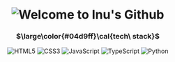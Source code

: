 <!-- 상단 네온 텍스트 -->
<h1 align="center">
  <img src="https://readme-typing-svg.demolab.com?font=Fira+Code&size=40&pause=1000&color=00FFFF&center=true&vCenter=true&width=600&lines=Welcome+to+Inu's+Github!" alt="Welcome to Inu's Github" />
</h1>

<h3 align="center"> $\large\color{#04d9ff}\cal{tech\ stack}$ </h3>
<p align="center">
  <img src="https://img.shields.io/badge/HTML5-E34F26?style=for-the-badge&logo=html5&logoColor=white" alt="HTML5" />
  <img src="https://img.shields.io/badge/CSS3-1572B6?style=for-the-badge&logo=css3&logoColor=white" alt="CSS3" />
  <img src="https://img.shields.io/badge/JavaScript-F7DF1E?style=for-the-badge&logo=javascript&logoColor=black" alt="JavaScript" />
  <img src="https://img.shields.io/badge/TypeScript-3178C6?style=for-the-badge&logo=typescript&logoColor=white" alt="TypeScript" />
  <img src="https://img.shields.io/badge/Python-3776AB?style=for-the-badge&logo=python&logoColor=white" alt="Python" />
</p>

